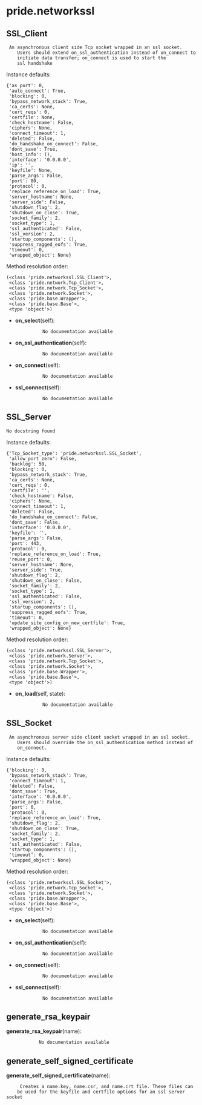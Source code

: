 pride.networkssl
==============



SSL_Client
--------------

	 An asynchronous client side Tcp socket wrapped in an ssl socket.
        Users should extend on_ssl_authentication instead of on_connect to
        initiate data transfer; on_connect is used to start the
        ssl handshake


Instance defaults: 

	{'as_port': 0,
	 'auto_connect': True,
	 'blocking': 0,
	 'bypass_network_stack': True,
	 'ca_certs': None,
	 'cert_reqs': 0,
	 'certfile': None,
	 'check_hostname': False,
	 'ciphers': None,
	 'connect_timeout': 1,
	 'deleted': False,
	 'do_handshake_on_connect': False,
	 'dont_save': True,
	 'host_info': (),
	 'interface': '0.0.0.0',
	 'ip': '',
	 'keyfile': None,
	 'parse_args': False,
	 'port': 80,
	 'protocol': 0,
	 'replace_reference_on_load': True,
	 'server_hostname': None,
	 'server_side': False,
	 'shutdown_flag': 2,
	 'shutdown_on_close': True,
	 'socket_family': 2,
	 'socket_type': 1,
	 'ssl_authenticated': False,
	 'ssl_version': 2,
	 'startup_components': (),
	 'suppress_ragged_eofs': True,
	 'timeout': 0,
	 'wrapped_object': None}

Method resolution order: 

	(<class 'pride.networkssl.SSL_Client'>,
	 <class 'pride.network.Tcp_Client'>,
	 <class 'pride.network.Tcp_Socket'>,
	 <class 'pride.network.Socket'>,
	 <class 'pride.base.Wrapper'>,
	 <class 'pride.base.Base'>,
	 <type 'object'>)

- **on_select**(self):

				No documentation available


- **on_ssl_authentication**(self):

				No documentation available


- **on_connect**(self):

				No documentation available


- **ssl_connect**(self):

				No documentation available


SSL_Server
--------------

	No docstring found


Instance defaults: 

	{'Tcp_Socket_type': 'pride.networkssl.SSL_Socket',
	 'allow_port_zero': False,
	 'backlog': 50,
	 'blocking': 0,
	 'bypass_network_stack': True,
	 'ca_certs': None,
	 'cert_reqs': 0,
	 'certfile': '',
	 'check_hostname': False,
	 'ciphers': None,
	 'connect_timeout': 1,
	 'deleted': False,
	 'do_handshake_on_connect': False,
	 'dont_save': False,
	 'interface': '0.0.0.0',
	 'keyfile': '',
	 'parse_args': False,
	 'port': 443,
	 'protocol': 0,
	 'replace_reference_on_load': True,
	 'reuse_port': 0,
	 'server_hostname': None,
	 'server_side': True,
	 'shutdown_flag': 2,
	 'shutdown_on_close': False,
	 'socket_family': 2,
	 'socket_type': 1,
	 'ssl_authenticated': False,
	 'ssl_version': 2,
	 'startup_components': (),
	 'suppress_ragged_eofs': True,
	 'timeout': 0,
	 'update_site_config_on_new_certfile': True,
	 'wrapped_object': None}

Method resolution order: 

	(<class 'pride.networkssl.SSL_Server'>,
	 <class 'pride.network.Server'>,
	 <class 'pride.network.Tcp_Socket'>,
	 <class 'pride.network.Socket'>,
	 <class 'pride.base.Wrapper'>,
	 <class 'pride.base.Base'>,
	 <type 'object'>)

- **on_load**(self, state):

				No documentation available


SSL_Socket
--------------

	 An asynchronous server side client socket wrapped in an ssl socket.
        Users should override the on_ssl_authentication method instead of
        on_connect. 


Instance defaults: 

	{'blocking': 0,
	 'bypass_network_stack': True,
	 'connect_timeout': 1,
	 'deleted': False,
	 'dont_save': True,
	 'interface': '0.0.0.0',
	 'parse_args': False,
	 'port': 0,
	 'protocol': 0,
	 'replace_reference_on_load': True,
	 'shutdown_flag': 2,
	 'shutdown_on_close': True,
	 'socket_family': 2,
	 'socket_type': 1,
	 'ssl_authenticated': False,
	 'startup_components': (),
	 'timeout': 0,
	 'wrapped_object': None}

Method resolution order: 

	(<class 'pride.networkssl.SSL_Socket'>,
	 <class 'pride.network.Tcp_Socket'>,
	 <class 'pride.network.Socket'>,
	 <class 'pride.base.Wrapper'>,
	 <class 'pride.base.Base'>,
	 <type 'object'>)

- **on_select**(self):

				No documentation available


- **on_ssl_authentication**(self):

				No documentation available


- **on_connect**(self):

				No documentation available


- **ssl_connect**(self):

				No documentation available


generate_rsa_keypair
--------------

**generate_rsa_keypair**(name):

				No documentation available


generate_self_signed_certificate
--------------

**generate_self_signed_certificate**(name):

		 Creates a name.key, name.csr, and name.crt file. These files can
        be used for the keyfile and certfile options for an ssl server socket
